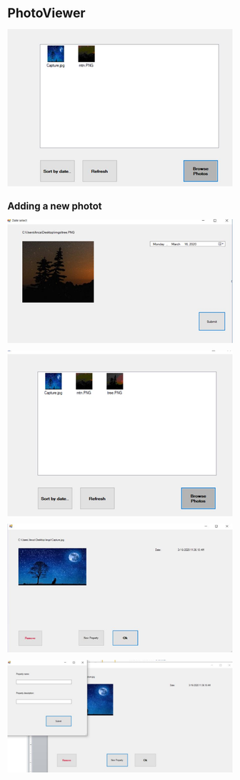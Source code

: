 <h1>PhotoViewer</h1>

![sample](Images/sample1.JPG)

<h2>Adding a new photot</h2>

![sample](Images/sample2.JPG)

![sample](Images/sample3.JPG)

![sample](Images/sample4.JPG)

![sample](Images/sample5.JPG)
